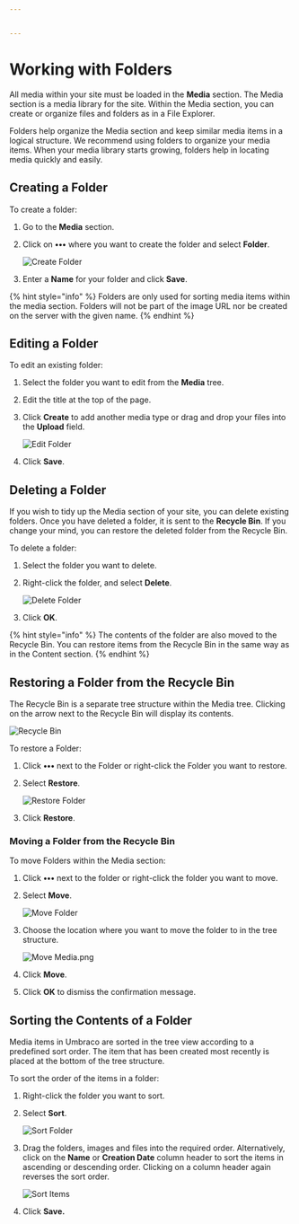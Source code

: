 ```yaml
---


---
```


# Working with Folders

All media within your site must be loaded in the **Media** section. The Media section is a media library for the site. Within the Media section, you can create or organize files and folders as in a File Explorer.

Folders help organize the Media section and keep similar media items in a logical structure. We recommend using folders to organize your media items. When your media library starts growing, folders help in locating media quickly and easily.

## Creating a Folder

To create a folder:

1. Go to the **Media** section.
2.  Click on **•••** where you want to create the folder and select **Folder**.

    ![Create Folder](../../../../../11/umbraco-cms/tutorials/editors-manual/media-management/images/create-folder-v9.png)
3. Enter a **Name** for your folder and click **Save**.

{% hint style="info" %}
Folders are only used for sorting media items within the media section. Folders will not be part of the image URL nor be created on the server with the given name.
{% endhint %}

## Editing a Folder

To edit an existing folder:

1. Select the folder you want to edit from the **Media** tree.
2. Edit the title at the top of the page.
3.  Click **Create** to add another media type or drag and drop your files into the **Upload** field.

    ![Edit Folder](../../../../../11/umbraco-cms/tutorials/editors-manual/media-management/images/Edit-folder-v9.png)
4. Click **Save**.

## Deleting a Folder

If you wish to tidy up the Media section of your site, you can delete existing folders. Once you have deleted a folder, it is sent to the **Recycle Bin**. If you change your mind, you can restore the deleted folder from the Recycle Bin.

To delete a folder:

1. Select the folder you want to delete.
2.  Right-click the folder, and select **Delete**.

    ![Delete Folder](../../../../../11/umbraco-cms/tutorials/editors-manual/media-management/images/Delete-folder-v9.png)
3. Click **OK**.

{% hint style="info" %}
The contents of the folder are also moved to the Recycle Bin. You can restore items from the Recycle Bin in the same way as in the Content section.
{% endhint %}

## Restoring a Folder from the Recycle Bin

The Recycle Bin is a separate tree structure within the Media tree. Clicking on the arrow next to the Recycle Bin will display its contents.

![Recycle Bin](../../../../../11/umbraco-cms/tutorials/editors-manual/media-management/images/mediaRecycle-v9.png)

To restore a Folder:

1. Click **•••** next to the Folder or right-click the Folder you want to restore.
2.  Select **Restore**.

    ![Restore Folder](../../../../../11/umbraco-cms/tutorials/editors-manual/media-management/images/Restore-Folder-v9.png)
3. Click **Restore**.

### Moving a Folder from the Recycle Bin

To move Folders within the Media section:

1. Click **•••** next to the folder or right-click the folder you want to move.
2.  Select **Move**.

    ![Move Folder](../../../../../11/umbraco-cms/tutorials/editors-manual/media-management/images/Move-Folder-v9.png)
3.  Choose the location where you want to move the folder to in the tree structure.

    ![Move Media.png](../../../../../11/umbraco-cms/tutorials/editors-manual/media-management/images/Move-media-location-v9.png)
4. Click **Move**.
5. Click **OK** to dismiss the confirmation message.

## Sorting the Contents of a Folder

Media items in Umbraco are sorted in the tree view according to a predefined sort order. The item that has been created most recently is placed at the bottom of the tree structure.

To sort the order of the items in a folder:

1. Right-click the folder you want to sort.
2.  Select **Sort**.

    ![Sort Folder](../../../../../11/umbraco-cms/tutorials/editors-manual/media-management/images/Sort-Folder-v9.png)
3.  Drag the folders, images and files into the required order. Alternatively, click on the **Name** or **Creation Date** column header to sort the items in ascending or descending order. Clicking on a column header again reverses the sort order.

    ![Sort Items](../../../../../11/umbraco-cms/tutorials/editors-manual/media-management/images/sort-items-v9.png)
4. Click **Save.**
